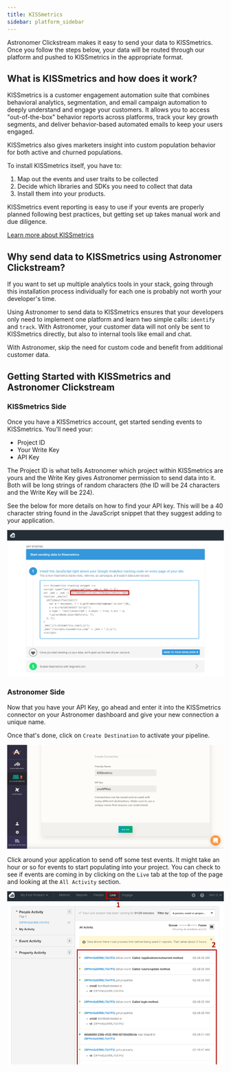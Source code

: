 ```yaml
---
title: KISSmetrics
sidebar: platform_sidebar
---
```

Astronomer Clickstream makes it easy to send your data to KISSmetrics. Once you follow the steps below, your data will be routed through our platform and pushed to KISSmetrics in the appropriate format.

## What is KISSmetrics and how does it work?

KISSmetrics is a customer engagement automation suite that combines behavioral analytics, segmentation, and email campaign automation to deeply understand and engage your customers. It allows you to access "out-of-the-box" behavior reports across platforms, track your key growth segments, and deliver behavior-based automated emails to keep your users engaged.

KISSmetrics also gives marketers insight into custom population behavior for both active and churned populations.

To install KISSmetrics itself, you have to:

1. Map out the events and user traits to be collected
2. Decide which libraries and SDKs you need to collect that data
3. Install them into your products.

KISSmetrics event reporting is easy to use if your events are properly planned following best practices, but getting set up takes manual work and due diligence.

[Learn more about KISSmetrics](https://www.kissmetrics.com/)

## Why send data to KISSmetrics using Astronomer Clickstream?

If you want to set up multiple analytics tools in your stack, going through this installation process individually for each one is probably not worth your developer's time.

Using Astronomer to send data to KISSmetrics ensures that your developers only need to implement one platform and learn two simple calls: `identify` and `track`. With Astronomer, your customer data will not only be sent to KISSmetrics directly, but also to internal tools like email and chat.

With Astronomer, skip the need for custom code and benefit from additional customer data.

## Getting Started with KISSmetrics and Astronomer Clickstream

### KISSmetrics Side

Once you have a KISSmetrics account, get started sending events to KISSmetrics. You'll need your:

- Project ID
- Your Write Key
- API Key

The Project ID is what tells Astronomer which project within KISSmetrics are yours and the Write Key gives Astronomer permission to send data into it. Both will be long strings of random characters (the ID will be 24 characters and the Write Key will be 224).

See the below for more details on how to find your API key. This will be a 40 character string found in the JavaScript snippet that they suggest adding to your application.

![kissmetrics1](../../../images/kissmetrics1.png)

### Astronomer Side

Now that you have your API Key, go ahead and enter it into the KISSmetrics connector on your Astronomer dashboard and give your new connection a unique name.

Once that's done, click on `Create Destination` to activate your pipeline.

![kissmetrics2](../../../images/kissmetrics2.png)

Click around your application to send off some test events. It might take an hour or so for events to start populating into your project. You can check to see if events are coming in by clicking on the `Live` tab at the top of the page and looking at the `All Activity` section.

![kissmetrics3](../../../images/kissmetrics3.png)

